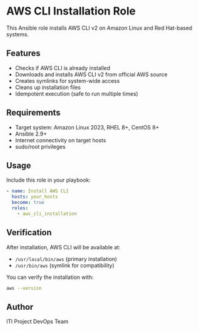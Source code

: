# AWS CLI Installation Role

This Ansible role installs AWS CLI v2 on Amazon Linux and Red Hat-based systems.

## Features

- Checks if AWS CLI is already installed
- Downloads and installs AWS CLI v2 from official AWS source
- Creates symlinks for system-wide access
- Cleans up installation files
- Idempotent execution (safe to run multiple times)

## Requirements

- Target system: Amazon Linux 2023, RHEL 8+, CentOS 8+
- Ansible 2.9+
- Internet connectivity on target hosts
- sudo/root privileges

## Usage

Include this role in your playbook:

```yaml
- name: Install AWS CLI
  hosts: your_hosts
  become: true
  roles:
    - aws_cli_installation
```

## Verification

After installation, AWS CLI will be available at:
- `/usr/local/bin/aws` (primary installation)
- `/usr/bin/aws` (symlink for compatibility)

You can verify the installation with:
```bash
aws --version
```

## Author

ITI Project DevOps Team
